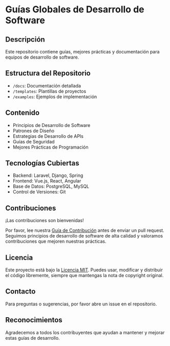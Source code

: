 # Guías Globales de Desarrollo de Software

## Descripción
Este repositorio contiene guías, mejores prácticas y documentación para equipos de desarrollo de software.

## Estructura del Repositorio
- `/docs`: Documentación detallada
- `/templates`: Plantillas de proyectos
- `/examples`: Ejemplos de implementación

## Contenido
- Principios de Desarrollo de Software
- Patrones de Diseño
- Estrategias de Desarrollo de APIs
- Guías de Seguridad
- Mejores Prácticas de Programación

## Tecnologías Cubiertas
- Backend: Laravel, Django, Spring
- Frontend: Vue.js, React, Angular
- Base de Datos: PostgreSQL, MySQL
- Control de Versiones: Git

## Contribuciones
¡Las contribuciones son bienvenidas! 

Por favor, lee nuestra [Guía de Contribución](CONTRIBUTING.md) antes de enviar un pull request. Seguimos principios de desarrollo de software de alta calidad y valoramos contribuciones que mejoren nuestras prácticas.

## Licencia
Este proyecto está bajo la [Licencia MIT](LICENSE). Puedes usar, modificar y distribuir el código libremente, siempre que mantengas la nota de copyright original.

## Contacto
Para preguntas o sugerencias, por favor abre un issue en el repositorio.

## Reconocimientos
Agradecemos a todos los contribuyentes que ayudan a mantener y mejorar estas guías de desarrollo.